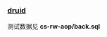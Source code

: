 ### [druid](https://github.com/alibaba/druid/tree/master/druid-spring-boot-starter)

测试数据见  **cs-rw-aop/back.sql**
